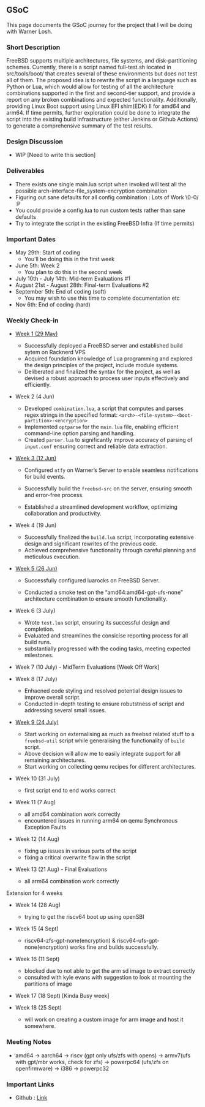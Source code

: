 ## GSoC

This page documents the GSoC journey for the project that I will be doing with Warner Losh.

### Short Description

FreeBSD supports multiple architectures, file systems, and  disk-partitioning schemes. Currently, there is a script named  full-test.sh located in src/tools/boot/ that creates several of these  environments but does not test all of them. The proposed idea is to  rewrite the script in a language such as Python or Lua, which would  allow for testing of all the architecture combinations supported in the  first and second-tier support, and provide a report on any broken  combinations and expected functionality. Additionally, providing Linux  Boot support using Linux EFI shim(EDK) II for amd64 and arm64. If time  permits, further exploration could be done to integrate the script into  the existing build infrastructure (either Jenkins or Github Actions) to  generate a comprehensive summary of the test results.

### Design Discussion

- WIP [Need to write this section]

### Deliverables

- There exists one single main.lua script when invoked will test all  the possible arch-interface-file_system-encryption combination 
- Figuring out sane defaults for all config combination : Lots of Work \0-0/ :P 
- You could provide a config.lua to run custom tests rather than sane defaults 
- Try to integrate the script in the existing FreeBSD Infra (If time permits) 

### Important Dates

- May 29th: Start of coding 
  - You'll be doing this in the first week 
- June 5th: Week 2 
  - You plan to do this in the second week 
- July 10th - July 14th: Mid-term Evaluations #1 
- August 21st - August 28th: Final-term Evaluations #2 
- September 5th: End of coding (soft) 
  - You may wish to use this time to complete documentation etc 
- Nov 6th: End of coding (hard) 

### Weekly Check-in

- [Week 1 (29 May) ](week/week1.md)
  - Successfully deployed a FreeBSD server and established build sytem on Racknerd VPS
  - Acquired foundation knowledge of Lua programming and explored the design principles of the project, include module systems.
  - Deliberated and finalized the syntax for the project, as well as devised a robust approach to process user inputs effectively and efficiently.
- Week 2 (4 Jun)
  - Developed `combination.lua`, a script that computes and parses regex strings in the specified format: `<arch>-<file-system>-<boot-partition>-<encryption>`
  - Implemented `optparse` for the `main.lua` file, enabling efficient command-line option parsing and handling.
  - Created `parser.lua` to significantly improve accuracy of parsing of `input.conf` ensuring correct and reliable data extraction.
- [Week 3 (12 Jun)](week/week3.md)
  - Configured `ntfy` on Warner’s Server to enable seamless notifications for build events.
  - Successfully build the `freebsd-src` on the server, ensuring smooth and error-free process.

  - Established a streamlined development workflow, optimizing collaboration and productivity.
- Week 4 (19 Jun)
  - Successfully finalized the `build.lua` script, incorporating extensive design and significant rewrites of the previous code.
  - Achieved comprehensive functionality through careful planning and meticulous execution.
- [Week 5 (26 Jun)](week/week5.md)
  - Successfully configured luarocks on FreeBSD Server.

  - Conducted a smoke test on the “amd64:amd64-gpt-ufs-none” architecture combination to ensure smooth functionality.


- Week 6 (3 July)
  - Wrote `test.lua` script, ensuring its successful design and completion.
  - Evaluated and streamlines the consicise reporting process for all build runs.
  - substantially progressed with the coding tasks, meeting expected milestones.
- Week 7 (10 July) - MidTerm Evaluations [Week Off Work]
- Week 8 (17 July)

  - Enhacned code styling and resolved potential design issues to improve overall script.
  - Conducted in-depth testing to ensure robutstness of script and addressing several small issues.

- [Week 9 (24 July)](week/week9.md)
  - Start working on externalising as much as freebsd related stuff to a `freebsd-util` script while generalising the functionality of `build` script.
  - Above decision will allow me to easily integrate support for all remaining architectures.
  - Start working on collecting qemu recipes for different architectures.
  
- Week 10 (31 July)

  - first script end to end works correct

- Week 11 (7 Aug)

  - all amd64 combination work correctly
  - encountered issues in running arm64 on qemu Synchronous Exception Faults

- Week 12 (14 Aug)

  - fixing up issues in various parts of the script
  - fixing a critical overwrite flaw in the script

- Week 13 (21 Aug) - Final Evaluations

  - all arm64 combination work correctly


Extension for 4 weeks


- Week 14 (28 Aug)

  - trying to get the riscv64 boot up using openSBI
- Week 15 (4 Sept)

  - riscv64-zfs-gpt-none(encryption) & riscv64-ufs-gpt-none(encryption) works fine and builds successfully.
- Week 16 (11 Sept)

  - blocked due to not able to get the arm sd image to extract correctly
  - consulted with kyle evans with suggestion to look at mounting the partitions of image
- Week 17 (18 Sept) [Kinda Busy week]
- Week 18 (25 Sept)

  - will work on creating a custom image for arm image and host it somewhere.

### Meeting Notes

- ̛amd64 -> aarch64 -> riscv (gpt only ufs/zfs with opens) -> armv7(ufs with gpt/mbr works, check for zfs) -> powerpc64 (ufs/zfs on openfirmware) -> i386 -> powerpc32

### Important Links

- Github : [Link](https://github.com/mightyjoe781/freebsd-src/tree/bootloader-smk)